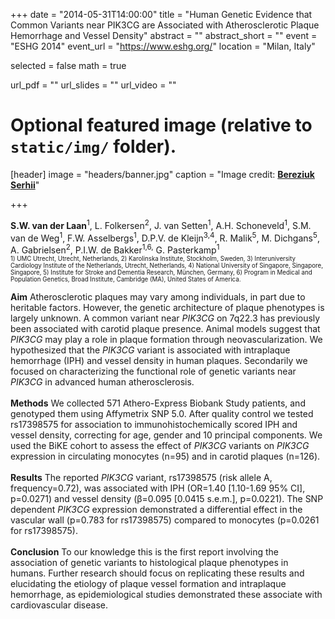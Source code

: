 +++
date = "2014-05-31T14:00:00"
title = "Human Genetic Evidence that Common Variants near PIK3CG are Associated with Atherosclerotic Plaque Hemorrhage and Vessel Density"
abstract = ""
abstract_short = ""
event = "ESHG 2014"
event_url = "https://www.eshg.org/"
location = "Milan, Italy"

selected = false
math = true

url_pdf = ""
url_slides = ""
url_video = ""

# Optional featured image (relative to `static/img/` folder).
[header]
image = "headers/banner.jpg"
caption = "Image credit: [**Bereziuk Serhii**](https://www.shutterstock.com/g/bereziuk%20serhii)"

+++

**S.W. van der Laan**<sup>1</sup>, L. Folkersen<sup>2</sup>, J. van Setten<sup>1</sup>, A.H. Schoneveld<sup>1</sup>, S.M. van de Weg<sup>1</sup>, F.W. Asselbergs<sup>1</sup>, D.P.V. de Kleijn<sup>3,4</sup>, R. Malik<sup>5</sup>, M. Dichgans<sup>5</sup>, A. Gabrielsen<sup>2</sup>, P.I.W. de Bakker<sup>1,6,</sup> G. Pasterkamp<sup>1</sup></br>
<sub><sup>1) UMC Utrecht, Utrecht, Netherlands, 2) Karolinska Institute, Stockholm, Sweden, 3) Interuniversity Cardiology Institute of the Netherlands, Utrecht, Netherlands, 4) National University of Singapore, Singapore, Singapore, 5) Institute for Stroke and Dementia Research, München, Germany, 6) Program in Medical and Population Genetics, Broad Institute, Cambridge (MA), United States of America.</sub></sup>

**Aim** Atherosclerotic plaques may vary among individuals, in part due to heritable factors. However, the genetic architecture of plaque phenotypes is largely unknown. A common variant near *PIK3CG* on 7q22.3 has previously been associated with carotid plaque presence. Animal models suggest that *PIK3CG* may play a role in plaque formation through neovascularization. We hypothesized that the *PIK3CG* variant is associated with intraplaque hemorrhage (IPH) and vessel density in human plaques. Secondarily we focused on characterizing the functional role of genetic variants near *PIK3CG* in advanced human atherosclerosis.</br></br>
**Methods** We collected 571 Athero-Express Biobank Study patients, and genotyped them using Affymetrix SNP 5.0. After quality control we tested rs17398575 for association to immunohistochemically scored IPH and vessel density, correcting for age, gender and 10 principal components. We used the BiKE cohort to assess the effect of *PIK3CG* variants on *PIK3CG* expression in circulating monocytes (n=95) and in carotid plaques (n=126). </br></br>
**Results** The reported *PIK3CG* variant, rs17398575 (risk allele A, frequency=0.72), was associated with IPH (OR=1.40 [1.10-1.69 95% CI], p=0.0271) and vessel density (β=0.095 [0.0415 s.e.m.], p=0.0221). The SNP dependent *PIK3CG* expression demonstrated a differential effect in the vascular wall (p=0.783 for rs17398575) compared to monocytes (p=0.0261 for rs17398575).</br></br>
**Conclusion** To our knowledge this is the first report involving the association of genetic variants to histological plaque phenotypes in humans. Further research should focus on replicating these results and elucidating the etiology of plaque vessel formation and intraplaque hemorrhage, as epidemiological studies demonstrated these associate with cardiovascular disease.
